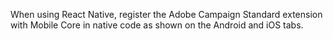 When using React Native, register the Adobe Campaign Standard extension with Mobile Core in native code as shown on the Android and iOS tabs.
